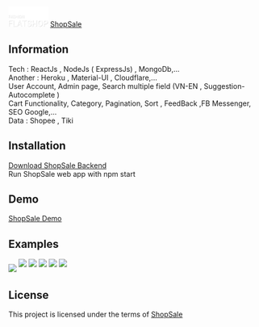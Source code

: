 
<img src="images/Logo.png" style="height:40px"/>
<a href="https://shopsale.cf/">ShopSale</a>

<h2>Information</h2>
Tech : ReactJs , NodeJs ( ExpressJs) , MongoDb,...<br/>
Another : Heroku , Material-UI , Cloudflare,...<br/>
User Account, Admin page, Search multiple field (VN-EN , Suggestion-Autocomplete ) <br/>
Cart Functionality, Category, Pagination, Sort , FeedBack ,FB Messenger, SEO Google,... <br/>
Data : Shopee , Tiki <br/>


<h2>Installation</h2>
 <a href="https://github.com/LongBody/shopsalebackend">Download ShopSale Backend</a><br/>
 Run ShopSale web app with npm start <br/>

 <h2>Demo</h2>
 <a href="https://www.youtube.com/watch?v=eB3Ws_aYIjY&feature=youtu.be">ShopSale Demo</a><br/>

<h2>Examples</h2>
<img src="./src/image/shopsaleReadme1.png" style="height:300px , margin-bottom:10px"/>
<img src="./src/image/shopsaleReadme2.png" style="height:300px ; margin-bottom:10px"/>

<img src="./src/image/shopsalereadme3.png" style="height:300px; margin-bottom:10px"/>
<img src="./src/image/shopsaleReadme5.png" style="height:300px;margin-bottom:10px"/>
<img src="./src/image/shopsaleReadme4.png" style="height:300px;margin-bottom:10px"/>
<img src="./src/image/seo.png" style="height:300px;margin-bottom:10px"/>


<h2>License</h2>
This project is licensed under the terms of <a href="https://shopsale.cf/">ShopSale</a>
